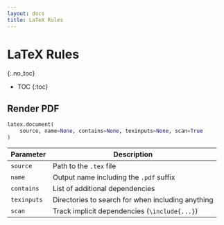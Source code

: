 ```yaml
---
layout: docs
title: LaTeX Rules
---
```


# LaTeX Rules
{:.no_toc}

* TOC
{:toc}

## Render PDF

```python
latex.document(
    source, name=None, contains=None, texinputs=None, scan=True
)
```

| Parameter | Description |
|---|---|
|`source`|Path to the `.tex` file|
|`name`|Output name including the `.pdf` suffix|
|`contains`|List of additional dependencies|
|`texinputs`|Directories to search for when including anything|
|`scan`|Track implicit dependencies (`\include{...}`)|
